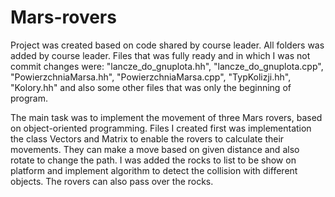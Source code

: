 # Mars-rovers

Project was created based on code shared by course leader. All folders was added by course leader. Files that was fully ready and in which I was not commit changes were: "lancze_do_gnuplota.hh", "lancze_do_gnuplota.cpp", "PowierzchniaMarsa.hh", "PowierzchniaMarsa.cpp", "TypKolizji.hh", "Kolory.hh" and also some other files that was only the beginning of program.

The main task was to implement the movement of three Mars rovers, based on object-oriented programming. Files I created first was implementation the class Vectors and Matrix to enable the rovers to calculate their movements. They can make a move based on given distance and also rotate to change the path. I was added the rocks to list to be show on platform and implement algorithm to detect the collision with different objects. The rovers can also pass over the rocks.

